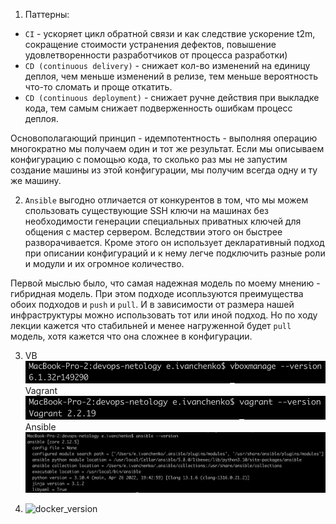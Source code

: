 1. Паттерны:
- `CI` - ускоряет цикл обратной связи и как следствие ускорение t2m, сокращение стоимости устранения дефектов, повышение удовлетворенности разработчиков от процесса разработки)
- `CD (continuous delivery)` - снижает кол-во изменений на единицу деплоя, чем меньше изменений в релизе, тем меньше вероятность что-то сломать и проще откатить.
- `CD (continuous deployment)` - снижает ручне действия при выкладке кода, тем самым снижает подверженность ошибкам процесс деплоя.

Основополагающий принцип - идемпотентность - выполняя операцию многократно мы получаем один и тот же результат. Если мы описываем конфигурацию с помощью кода, то сколько раз мы не запустим создание машины из этой конфигурации, мы получим всегда одну и ту же машину.

2. `Ansible` выгодно отличается от конкурентов в том, что мы можем спользовать существующие SSH ключи на машинах без необходимости генерации специальных приватных ключей для общения с мастер сервером. Вследствии этого он быстрее разворачивается. Кроме этого он использует декларативный подход при описании конфигураций и к нему легче подключить разные роли и модули и их огромное количество.

Первой мыслью было, что самая надежная модель по моему мнению - гибридная модель. При этом подходе исопльзуются преимущества обоих подходов и `push` и `pull`. И в зависимости от размера нашей инфраструктуры можно использовать тот или иной подход. Но по ходу лекции кажется что стабильней и менее нагруженной будет `pull` модель, хотя кажется что она сложнее в конфигурации.

3. VB
![vb_verion](https://github.com/evgeniy-skt/devops-netology/blob/main/screenshots/5.2_vb_version.png)
Vagrant
![vagrant_verion](https://github.com/evgeniy-skt/devops-netology/blob/main/screenshots/5.2_vagrant_version.png)
Ansible
![ansible_verion](https://github.com/evgeniy-skt/devops-netology/blob/main/screenshots/5.2_ansible_version.png)

4. ![docker_version](https://github.com/evgeniy-skt/devops-netology/blob/main/screenshots/5.2_docker_version.png)
